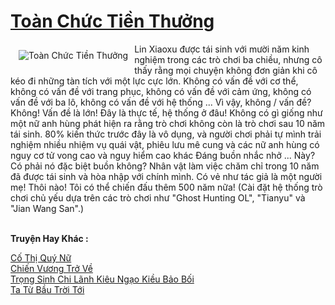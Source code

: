 <a href="https://truyentiki.com/toan-chuc-tien-thuong.30664/" title="Toàn Chức Tiền Thưởng"><h1>Toàn Chức Tiền Thưởng</h1></a><div style="display:table"><img align="right" style="float: left; padding: 10px;" src="https://truyentiki.com/a/img/str/src/30664.jpg" alt="Toàn Chức Tiền Thưởng">Lin Xiaoxu được tái sinh với mười năm kinh nghiệm trong các trò chơi ba chiều, nhưng cô thấy rằng mọi chuyện không đơn giản khi cô kéo đi những tàn tích với một lực cực lớn. Không có vấn đề với cơ thể, không có vấn đề với trang phục, không có vấn đề với cảm ứng, không có vấn đề với ba lô, không có vấn đề với hệ thống ... Vì vậy, không / vấn đề? Không! Vấn đề là lớn! Đây là thực tế, hệ thống ở đâu! Không có gì giống như một nữ anh hùng phát hiện ra rằng trò chơi không còn là trò chơi sau 10 năm tái sinh. 80% kiến ​​thức trước đây là vô dụng, và người chơi phải tự mình trải nghiệm nhiều nhiệm vụ quái vật, phiêu lưu mê cung và các nữ anh hùng có nguy cơ tử vong cao và nguy hiểm cao khác Đáng buồn nhắc nhở ... Này? Có phải nó đặc biệt buồn không? Nhân vật làm việc chăm chỉ trong 10 năm đã được tái sinh và hòa nhập với chính mình. Có vẻ như tác giả là một người mẹ! Thôi nào! Tôi có thể chiến đấu thêm 500 năm nữa! (Cài đặt hệ thống trò chơi chủ yếu dựa trên các trò chơi như "Ghost Hunting OL", "Tianyu" và "Jian Wang San".)</div><p><br><b>Truyện Hay Khác :</b></p><a href="https://truyentiki.com/co-thi-quy-nu.30663/" alt="Cố Thị Quý Nữ">Cố Thị Quý Nữ</a><br/><a href="https://github.com/nownovels/top500/tree/master/truyenhay/33835/" alt="Chiến Vương Trở Về">Chiến Vương Trở Về</a><br/><a href="https://github.com/nownovels/truyenhay/tree/master/truyenhay/30631/README.md" alt="Trọng Sinh Chi Lãnh Kiêu Ngạo Kiều Bảo Bối">Trọng Sinh Chi Lãnh Kiêu Ngạo Kiều Bảo Bối</a><br/><a href="https://github.com/nownovels/truyenhay/tree/master/truyenhay/30499/README.md" alt="Ta Từ Bầu Trời Tới">Ta Từ Bầu Trời Tới</a><br/>